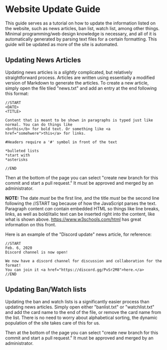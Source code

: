 # Website Update Guide

This guide serves as a tutorial on how to update the information listed on the website, such as news articles, ban list,
watch list, among other things. Minimal programming/web design knowledge is necessary, and all of it is automatically generated
by parsing text files for a certain formatting. This guide will be updated as more of the site is automated.

## Updating News Articles

Updating news articles is a _slightly_ complicated, but relatively straightforward process. Articles are written using
essentially a modified version of Markdown to generate the articles. To create a new article, simply open the file 
tiled "news.txt" and add an entry at the end following this format:

```
//START
<DATE>
<TITLE>

Content that is meant to be shown in paragraphs is typed just like normal. You can do things like 
<b>this</b> for bold text. Or something like <a href="somehwere">this</a> for links.

#Headers require a '#' symbol in front of the text

*bulleted lists
*start with
*asterisks

//END
```

Then at the bottom of the page you can select "create new branch for this commit and start a pull request." It must be
approved and merged by an administrator.

**NOTE:** The date _must_ be the first line, and the title _must_ be the second line following the //START tag because of
how the JavaScript parses the text. Paragraph content _can_ contain embedded HTML so things like line breaks, links, as
well as bold/italic text can be inserted right into the content, like what is shown above. https://www.w3schools.com/html
has great information on this front.

Here is an example of the "Discord update" news article, for reference:

```
//START
Feb. 6, 2020
Discord channel is now open!

We now have a discord channel for discussion and collaboration for the format!
You can join it <a href="https://discord.gg/PvSr2M8">here.</a>
//END
```

## Updating Ban/Watch lists

Updating the ban and watch lists is a significantly easier process than updating news articles. Simply open either
"banlist.txt" or "watchlist.txt" and add the card name to the end of the file, or remove the card name from the list.
There is no need to worry about alphabetical sorting, the dynamic population of the site takes care of this for us.

Then at the bottom of the page you can select "create new branch for this commit and start a pull request." It must be
approved and merged by an administrator.
